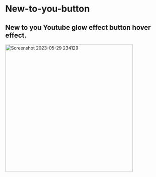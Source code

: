 # New-to-you-button

## New to you Youtube glow effect button hover effect.

<img width="404" alt="Screenshot 2023-05-29 234129" src="https://github.com/Edith-nekesa/New-to-you-button/assets/32816069/8392033c-c837-4c8a-ac30-060048dc3428">

